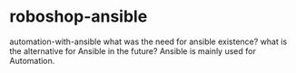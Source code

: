 # roboshop-ansible
automation-with-ansible
what was the need for ansible existence?
what is the alternative for Ansible in the future?
Ansible is mainly used for Automation.
